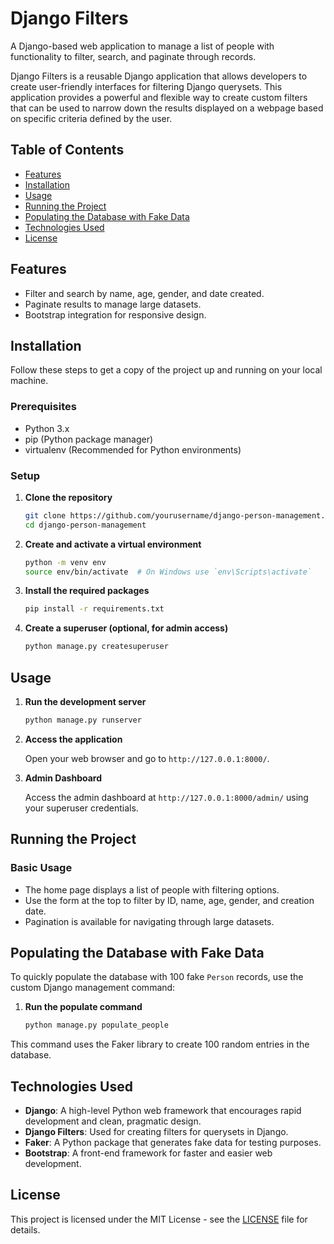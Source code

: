 # Django Filters

A Django-based web application to manage a list of people with functionality to filter, search, and paginate through records.

Django Filters is a reusable Django application that allows developers to create user-friendly interfaces for filtering Django querysets. This application provides a powerful and flexible way to create custom filters that can be used to narrow down the results displayed on a webpage based on specific criteria defined by the user.

## Table of Contents

- [Features](#features)
- [Installation](#installation)
- [Usage](#usage)
- [Running the Project](#running-the-project)
- [Populating the Database with Fake Data](#populating-the-database-with-fake-data)
- [Technologies Used](#technologies-used)
- [License](#license)

## Features

- Filter and search by name, age, gender, and date created.
- Paginate results to manage large datasets.
- Bootstrap integration for responsive design.

## Installation

Follow these steps to get a copy of the project up and running on your local machine.

### Prerequisites

- Python 3.x
- pip (Python package manager)
- virtualenv (Recommended for Python environments)

### Setup

1. **Clone the repository**

    ```bash
    git clone https://github.com/yourusername/django-person-management.git
    cd django-person-management
    ```

2. **Create and activate a virtual environment**

    ```bash
    python -m venv env
    source env/bin/activate  # On Windows use `env\Scripts\activate`
    ```

3. **Install the required packages**

    ```bash
    pip install -r requirements.txt
    ```

4. **Create a superuser (optional, for admin access)**

    ```bash
    python manage.py createsuperuser
    ```

## Usage

1. **Run the development server**

    ```bash
    python manage.py runserver
    ```

2. **Access the application**

    Open your web browser and go to `http://127.0.0.1:8000/`.

3. **Admin Dashboard**

    Access the admin dashboard at `http://127.0.0.1:8000/admin/` using your superuser credentials.

## Running the Project

### Basic Usage

- The home page displays a list of people with filtering options.
- Use the form at the top to filter by ID, name, age, gender, and creation date.
- Pagination is available for navigating through large datasets.

## Populating the Database with Fake Data

To quickly populate the database with 100 fake `Person` records, use the custom Django management command:

1. **Run the populate command**

    ```bash
    python manage.py populate_people
    ```

This command uses the Faker library to create 100 random entries in the database.

## Technologies Used

- **Django**: A high-level Python web framework that encourages rapid development and clean, pragmatic design.
- **Django Filters**: Used for creating filters for querysets in Django.
- **Faker**: A Python package that generates fake data for testing purposes.
- **Bootstrap**: A front-end framework for faster and easier web development.

## License

This project is licensed under the MIT License - see the [LICENSE](LICENSE) file for details.
